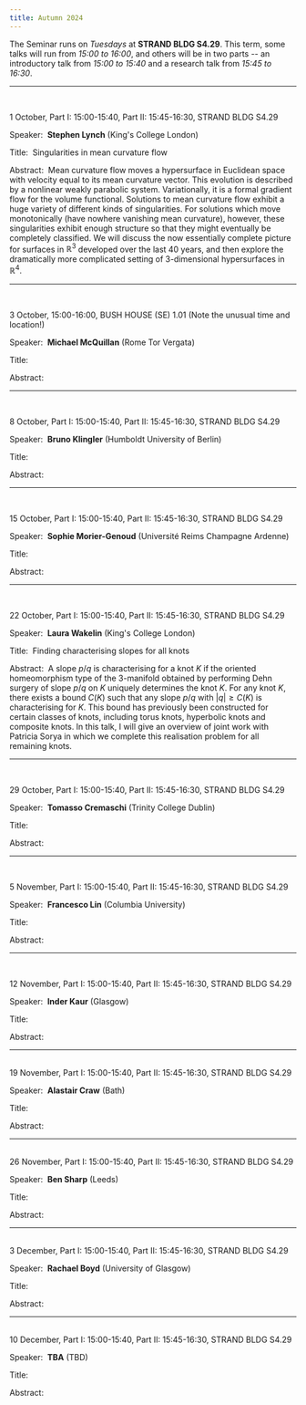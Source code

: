 ```yaml
---
title: Autumn 2024
---
```



The Seminar runs on *Tuesdays* at **STRAND BLDG S4.29**. This term, some talks will run from *15:00 to 16:00*, and others will be in two parts -- an introductory talk from *15:00 to 15:40* and a research talk from *15:45 to 16:30*.



----------------------------------------------------------------
<br />

1 October, Part I: 15:00-15:40, Part II: 15:45-16:30, STRAND BLDG S4.29

Speaker:&nbsp; **Stephen Lynch** (King's College London)

Title:&nbsp; Singularities in mean curvature flow

Abstract:&nbsp; Mean curvature flow moves a hypersurface in Euclidean space with velocity equal to its mean curvature vector. This evolution is described by a nonlinear weakly parabolic system. Variationally, it is a formal gradient flow for the volume functional. Solutions to mean curvature flow exhibit a huge variety of different kinds of singularities. For solutions which move monotonically (have nowhere vanishing mean curvature), however, these singularities exhibit enough structure so that they might eventually be completely classified. We will discuss the now essentially complete picture for surfaces in $\mathbb{R}^3$ developed over the last 40 years, and then explore the dramatically more complicated setting of 3-dimensional hypersurfaces in $\mathbb{R}^4$. 

---------------------------------------------------------
<br />

3 October, 15:00-16:00, BUSH HOUSE (SE) 1.01 (Note the unusual time and location!)

Speaker:&nbsp; **Michael McQuillan** (Rome Tor Vergata)

Title:&nbsp; 

Abstract:&nbsp; 

---------------------------------------------------------
<br />

8 October, Part I: 15:00-15:40, Part II: 15:45-16:30, STRAND BLDG S4.29

Speaker:&nbsp; **Bruno Klingler** (Humboldt University of Berlin)

Title:&nbsp; 

Abstract:&nbsp; 

---------------------------------------------------------
<br />

15 October, Part I: 15:00-15:40, Part II: 15:45-16:30, STRAND BLDG S4.29

Speaker:&nbsp; **Sophie Morier-Genoud** (Université Reims Champagne Ardenne)

Title:&nbsp; 

Abstract:&nbsp; 

---------------------------------------------------------

<br />

22 October, Part I: 15:00-15:40, Part II: 15:45-16:30, STRAND BLDG S4.29

Speaker:&nbsp; **Laura Wakelin** (King's College London)

Title:&nbsp; Finding characterising slopes for all knots

Abstract:&nbsp; A slope $p/q$ is characterising for a knot $K$ if the oriented homeomorphism type of the 3-manifold obtained by performing Dehn surgery of slope $p/q$ on $K$ uniquely determines the knot $K$. For any knot $K$, there exists a bound $C(K)$ such that any slope $p/q$ with $|q| \geq C(K)$ is characterising for $K$. This bound has previously been constructed for certain classes of knots, including torus knots, hyperbolic knots and composite knots. In this talk, I will give an overview of joint work with Patricia Sorya in which we complete this realisation problem for all remaining knots.

---------------------------------------------------------

<br />

29 October, Part I: 15:00-15:40, Part II: 15:45-16:30, STRAND BLDG S4.29

Speaker:&nbsp; **Tomasso Cremaschi** (Trinity College Dublin)

Title:&nbsp; 

Abstract:&nbsp; 


---------------------------------------------------------
<br />

5 November, Part I: 15:00-15:40, Part II: 15:45-16:30, STRAND BLDG S4.29

Speaker:&nbsp; **Francesco Lin** (Columbia University)

Title:&nbsp; 

Abstract:&nbsp; 



---------------------------------------------------------
<br />

12 November, Part I: 15:00-15:40, Part II: 15:45-16:30, STRAND BLDG S4.29

Speaker:&nbsp; **Inder Kaur** (Glasgow)

Title:&nbsp; 

Abstract:&nbsp; 


---------------------------------------------------------
<br />
19 November, Part I: 15:00-15:40, Part II: 15:45-16:30, STRAND BLDG S4.29

Speaker:&nbsp; **Alastair Craw** (Bath)

Title:&nbsp; 

Abstract:&nbsp; 

---------------------------------------------------------
<br />
26 November, Part I: 15:00-15:40, Part II: 15:45-16:30, STRAND BLDG S4.29

Speaker:&nbsp; **Ben Sharp** (Leeds)

Title:&nbsp; 

Abstract:&nbsp; 


---------------------------------------------------------
<br />
3 December, Part I: 15:00-15:40, Part II: 15:45-16:30, STRAND BLDG S4.29

Speaker:&nbsp; **Rachael Boyd** (University of Glasgow)

Title:&nbsp; 

Abstract:&nbsp; 

---------------------------------------------------------
<br />
10 December, Part I: 15:00-15:40, Part II: 15:45-16:30, STRAND BLDG S4.29

Speaker:&nbsp; **TBA** (TBD)

Title:&nbsp; 

Abstract:&nbsp; 
